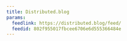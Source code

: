 ```yaml
---
title: Distributed.blog
params:
  feedlink: https://distributed.blog/feed/
  feedid: 802f955017fbcee6706e6d555366484e
---
```

